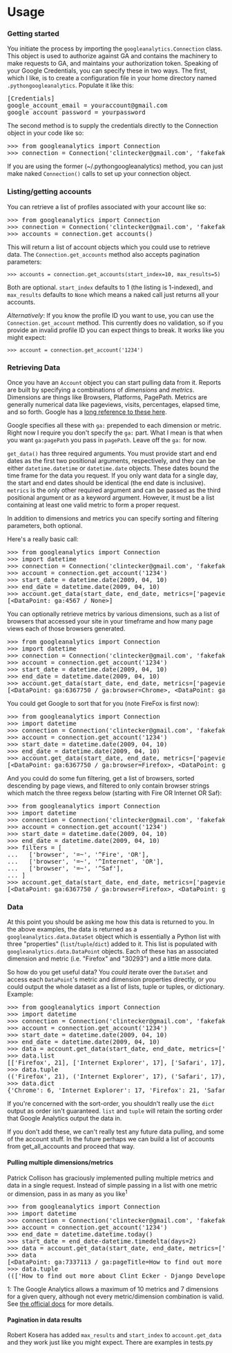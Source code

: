 Usage
=====

### Getting started ###

You initiate the process by importing the `googleanalytics.Connection` class.  This object is used to authorize against GA and contains the machinery to make requests to GA, and maintains your authorization token.  Speaking of your Google Credentials, you can specify these in two ways.  The first, which I like, is to create a configuration file in your home directory named `.pythongoogleanalytics`.  Populate it like this:

<pre>
[Credentials]
google_account_email = youraccount@gmail.com
google_account_password = yourpassword
</pre>

The second method is to supply the credentials directly to the Connection object in your code like so:

<pre>
>>> from googleanalytics import Connection
>>> connection = Connection('clintecker@gmail.com', 'fakefake')
</pre>

If you are using the former (~/.pythongoogleanalytics) method, you can just make naked `Connection()` calls to set up your connection object.

### Listing/getting accounts ###

You can retrieve a list of profiles associated with your account like so:

<pre>
>>> from googleanalytics import Connection
>>> connection = Connection('clintecker@gmail.com', 'fakefake')
>>> accounts = connection.get_accounts()
</pre>

This will return a list of account objects which you could use to retrieve data.  The `Connection.get_accounts` method also accepts pagination parameters:

`>>> accounts = connection.get_accounts(start_index=10, max_results=5)`

Both are optional. `start_index` defaults to 1 (the listing is 1-indexed), and `max_results` defaults to `None` which means a naked call just returns all your accounts.

*Alternatively*: If you know the profile ID you want to use, you can use the `Connection.get_account` method.  This currently does no validation, so if you provide an invalid profile ID you can expect things to break. It works like you might expect:

`>>> account = connection.get_account('1234')`

### Retrieving Data ###

Once you have an `Account` object you can start pulling data from it.  Reports are built by specifying a combinations of _dimensions_ and _metrics_.  Dimensions are things like Browsers, Platforms, PagePath. Metrics are generally numerical data like pageviews, visits, percentages, elapsed time, and so forth.  Google has a [long reference to these here](http://code.google.com/apis/analytics/docs/gdata/gdataReferenceDimensionsMetrics.html).

Google specifies all these with `ga:` prepended to each dimension or metric.  Right now I require you don't specify the `ga:` part.  What I mean is that when you want `ga:pagePath` you pass in `pagePath`.  Leave off the `ga:` for now.

`get_data()` has three required arguments. You must provide start and end dates as the first two positional arguments, respectively, and they can be either `datetime.datetime` or `datetime.date` objects.  These dates bound the time frame for the data you request.  If you only want data for a single day, the start and end dates should be identical (the end date is inclusive).  `metrics` is the only other required argument and can be passed as the third positional argument or as a keyword argument.  However, it must be a list containing at least one valid metric to form a proper request.

In addition to dimensions and metrics you can specify sorting and filtering parameters, both optional.  

Here's a really basic call:

<pre>
>>> from googleanalytics import Connection
>>> import datetime
>>> connection = Connection('clintecker@gmail.com', 'fakefake')
>>> account = connection.get_account('1234')
>>> start_date = datetime.date(2009, 04, 10)
>>> end_date = datetime.date(2009, 04, 10)
>>> account.get_data(start_date, end_date, metrics=['pageviews'])
[&lt;DataPoint: ga:4567 / None&gt;]
</pre>

You can optionally retrieve metrics by various dimensions, such as a list of browsers that accessed your site in your timeframe and how many page views each of those browsers generated.

<pre>
>>> from googleanalytics import Connection
>>> import datetime
>>> connection = Connection('clintecker@gmail.com', 'fakefake')
>>> account = connection.get_account('1234')
>>> start_date = datetime.date(2009, 04, 10)
>>> end_date = datetime.date(2009, 04, 10)
>>> account.get_data(start_date, end_date, metrics=['pageviews'], dimensions=['browser',])
[&lt;DataPoint: ga:6367750 / ga:browser=Chrome&gt;, &lt;DataPoint: ga:6367750 / ga:browser=Firefox&gt;, &lt;DataPoint: ga:6367750 / ga:browser=Internet Explorer&gt;, &lt;DataPoint: ga:6367750 / ga:browser=Mozilla Compatible Agent&gt;, &lt;DataPoint: ga:6367750 / ga:browser=Safari&gt;]
</pre>

You could get Google to sort that for you (note FireFox is first now):

<pre>
>>> from googleanalytics import Connection
>>> import datetime
>>> connection = Connection('clintecker@gmail.com', 'fakefake')
>>> account = connection.get_account('1234')
>>> start_date = datetime.date(2009, 04, 10)
>>> end_date = datetime.date(2009, 04, 10)
>>> account.get_data(start_date, end_date, metrics=['pageviews',], dimensions=['browser',], sort=['-pageviews',])
[&lt;DataPoint: ga:6367750 / ga:browser=Firefox&gt;, &lt;DataPoint: ga:6367750 / ga:browser=Internet Explorer&gt;, &lt;DataPoint: ga:6367750 / ga:browser=Safari&gt;, &lt;DataPoint: ga:6367750 / ga:browser=Chrome&gt;, &lt;DataPoint: ga:6367750 / ga:browser=Mozilla Compatible Agent&gt;]
</pre>

And you could do some fun filtering, get a list of browsers, sorted descending by page views, and filtered to only contain browser strings which match the three regexs below (starting with Fire OR Internet OR Saf):

<pre>
>>> from googleanalytics import Connection
>>> import datetime
>>> connection = Connection('clintecker@gmail.com', 'fakefake')
>>> account = connection.get_account('1234')
>>> start_date = datetime.date(2009, 04, 10)
>>> end_date = datetime.date(2009, 04, 10)
>>> filters = [
...   ['browser', '=~', '^Fire', 'OR'],
...   ['browser', '=~', '^Internet', 'OR'],
...   ['browser', '=~', '^Saf'],
... ]
>>> account.get_data(start_date, end_date, metrics=['pageviews',], dimensions=['browser',], sort=['-pageviews',], filters=filters)
[&lt;DataPoint: ga:6367750 / ga:browser=Firefox&gt;, &lt;DataPoint: ga:6367750 / ga:browser=Internet Explorer&gt;, &lt;DataPoint: ga:6367750 / ga:browser=Safari&gt;]
</pre>

### Data ###

At this point you should be asking me how this data is returned to you.  In the above examples, the data is returned as a `googleanalytics.data.DataSet` object which is essentially a Python list with three "properties" (`list`/`tuple`/`dict`) added to it.  This list is populated with `googleanalytics.data.DataPoint` objects.  Each of these has an associated dimension and metric (i.e. "Firefox" and "30293") and a little more data.

So how do you get useful data?  You _could_ iterate over the `DataSet` and access each `DataPoint`'s metric and dimension properties directly, or you could output the whole dataset as a list of lists, tuple or tuples, or dictionary.  Example:

<pre>
>>> from googleanalytics import Connection
>>> import datetime
>>> connection = Connection('clintecker@gmail.com', 'fakefake')
>>> account = connection.get_account('1234')
>>> start_date = datetime.date(2009, 04, 10)
>>> end_date = datetime.date(2009, 04, 10)
>>> data = account.get_data(start_date, end_date, metrics=['pageviews',], dimensions=['browser',], sort=['-pageviews',])
>>> data.list
[['Firefox', 21], ['Internet Explorer', 17], ['Safari', 17], ['Chrome', 6], ['Mozilla Compatible Agent', 5]]
>>> data.tuple
(('Firefox', 21), ('Internet Explorer', 17), ('Safari', 17), ('Chrome', 6), ('Mozilla Compatible Agent', 5))
>>> data.dict
{'Chrome': 6, 'Internet Explorer': 17, 'Firefox': 21, 'Safari': 17, 'Mozilla Compatible Agent': 5}
</pre>

If you're concerned with the sort-order, you shouldn't really use the `dict` output as order isn't guaranteed.  `list` and `tuple` will retain the sorting order that Google Analytics output the data in.

If you don't add these, we can't really test any future data pulling, and some of the account stuff.  In the future perhaps we can build a list of accounts from get_all_accounts and proceed that way.

#### Pulling multiple dimensions/metrics ####

Patrick Collison has graciously implemented pulling multiple metrics and data in a single request.  Instead of simple passing in a list with one metric or dimension, pass in as many as you like<sup>1</sup>

<pre>
>>> from googleanalytics import Connection
>>> import datetime
>>> connection = Connection('clintecker@gmail.com', 'fakefake')
>>> account = connection.get_account('1234')
>>> end_date = datetime.datetime.today()
>>> start_date = end_date-datetime.timedelta(days=2)
>>> data = account.get_data(start_date, end_date, metrics=['pageviews','timeOnPage','entrances'], dimensions=['pageTitle', 'pagePath'], max_results=10)
>>> data
[&lt;DataPoint: ga:7337113 / ga:pageTitle=How to find out more about Clint Ecker - Django Developer | ga:pagePath=/&gt;]
&gt;&gt;&gt; data.tuple
((['How to find out more about Clint Ecker - Django Developer', '/'], [5, '0.0', 5]),)
</pre>

1: The Google Analytics allows a maximum of 10 metrics and 7 dimensions for a given query, although not every metric/dimension combination is valid. See [the official docs](http://code.google.com/intl/en-US/apis/analytics/docs/gdata/gdataReferenceValidCombos.html) for more details.

#### Pagination in data results ####

Robert Kosera has added `max_results` and `start_index` to `account.get_data` and they work just like you might expect.  There are examples in tests.py